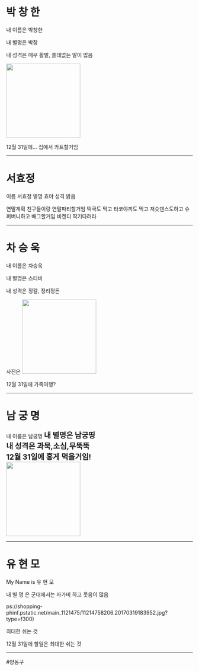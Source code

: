 ﻿# 박 창 한
내 이름은 박창한

내 별명은 박창

내 성격은 매우 활발, 쓸데없는 말이 많음

<img src = "http://www.mycoffeestory.co.kr/xe/files/attach/images/209/429/d821ed326396ae742f3884bdb2ed8d38.jpg" width="200px" height="200px">

12월 31일에... 집에서 카트할거임

---
# 서효정
이름	서효정
별명	효야
성격	밝음

연말계획	친구들이랑 연말파티할거임
	떡국도 먹고
	타코야끼도 먹고
	저슷댄스도하고
	슈퍼버니하고
	배그할거임
	비켄디 딱기다려라

---
# 차 승 욱
내 이름은 차승욱

내 별명은 스티비

내 성격은 정갈, 정리정돈

사진은
<img src = "https://www.fikardoswines.com.cy/wp-content/uploads/2017/01/Cyprus_wine_harvest_2016_chardonnay-1.jpg" width="200px" height="200px">

12월 31일에 가족여행?

---
# 남 궁 명
내 이름은 남궁명
<span style="font-size:20px; font-weight:bold">내 별명은 남궁띵</span><br>
<span style="font-size:20px; font-weight:bold">내 성격은 과묵,소심,무뚝뚝</span><br>
<span style="font-size:20px; font-weight:bold">12월 31일에 홍게 먹을거임!</span><br>
<img src="https://scontent-icn1-1.xx.fbcdn.net/v/t1.0-9/17554261_1131974856929209_8761835195175211739_n.jpg?_nc_cat=110&_nc_ht=scontent-icn1-1.xx&oh=085eb92ff50ccf0aac1e757bded896b4&oe=5CD103DD" width="200px" height="200px">

---
# 유 현 모

My Name is 유 현 모

내 별 명 은 군대에서는 자가비
하고 웃음이 많음

ps://shopping-phinf.pstatic.net/main_1121475/11214758206.20170319183952.jpg?type=f300)

  최대한 쉬는 것

12월 31일에 할일은 최대한 쉬는 것

---
#양동구



